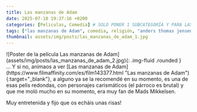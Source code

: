 ```yaml
---
title: Las manzanas de Adam
date: 2025-07-10 19:37:16 +0200
categories: [Peliculas, Comedia] # SOLO PONER 1 SUBCATEGORÍA Y PARA LAS SERIES PONER UN CARACTER INVISIBLE, COPIALO DE ENTRE LOS PARÉNTESIS (ㅤ), AL FINAL DE LA SUBCATEGORÍA, POR EJEMPLO [Series, "Thrillerㅤ"]
tags: ["las manzanas de Adam", comedia, religión, "anders thomas jensen"]
thumbnail: assets/img/posts/las_manzanas_de_adam_1.jpg
---
```


<div class="row mb-4">
  <div class="col-md-5" markdown="1">
![Poster de la película Las manzanas de Adam](assets/img/posts/las_manzanas_de_adam_2.jpg){: .img-fluid .rounded }
  </div>
  <div class="col-md-7" markdown="1">
... Y si no, animaos a ver [Las manzanas de Adam](https://www.filmaffinity.com/es/film143377.html "Las manzanas de Adam"){:target="_blank"}, a alguno ya se la recomendé en su momento, es una de esas pelis redondas, con personajes carismáticos (el párroco es brutal) y que me moló mucho en su momento, era muy fan de Mads Mikkelsen.

Muy entretenida y fijo que os echáis unas risas!
  </div>
</div>
